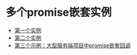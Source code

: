 # 多个promise嵌套实例


- [第一个实例](./index.js)
- [第二个实例](./index2.js)
- [第三个示例：大型服务端项目中promise嵌套回调](./index3.js)